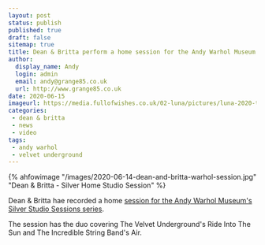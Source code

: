 ```yaml
---
layout: post
status: publish
published: true
draft: false
sitemap: true
title: Dean & Britta perform a home session for the Andy Warhol Museum
author:
  display_name: Andy
  login: admin
  email: andy@grange85.co.uk
  url: http://www.grange85.co.uk
date: 2020-06-15
imageurl: https://media.fullofwishes.co.uk/02-luna/pictures/luna-2020-t-shirt-grey.jpg
categories:
 - dean & britta
 - news
 - video
tags:
 - andy warhol
 - velvet underground
---
```

{% ahfowimage "/images/2020-06-14-dean-and-britta-warhol-session.jpg" "Dean & Britta - Silver Home Studio Session" %}

Dean & Britta hae recorded a home [session for the Andy Warhol Museum's Silver Studio Sessions series](https://www.youtube.com/watch?v=18dYoqRUZPo).

The session has the duo covering The Velvet Underground's Ride Into The Sun and The Incredible String Band's Air.
